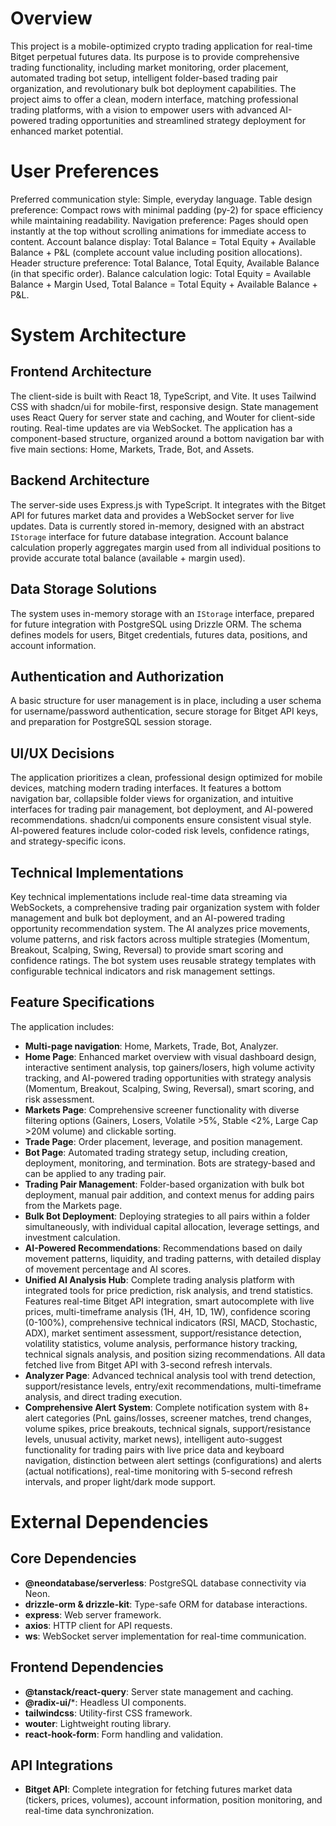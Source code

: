 # Overview
This project is a mobile-optimized crypto trading application for real-time Bitget perpetual futures data. Its purpose is to provide comprehensive trading functionality, including market monitoring, order placement, automated trading bot setup, intelligent folder-based trading pair organization, and revolutionary bulk bot deployment capabilities. The project aims to offer a clean, modern interface, matching professional trading platforms, with a vision to empower users with advanced AI-powered trading opportunities and streamlined strategy deployment for enhanced market potential.

# User Preferences
Preferred communication style: Simple, everyday language.
Table design preference: Compact rows with minimal padding (py-2) for space efficiency while maintaining readability.
Navigation preference: Pages should open instantly at the top without scrolling animations for immediate access to content.
Account balance display: Total Balance = Total Equity + Available Balance + P&L (complete account value including position allocations).
Header structure preference: Total Balance, Total Equity, Available Balance (in that specific order).
Balance calculation logic: Total Equity = Available Balance + Margin Used, Total Balance = Total Equity + Available Balance + P&L.

# System Architecture

## Frontend Architecture
The client-side is built with React 18, TypeScript, and Vite. It uses Tailwind CSS with shadcn/ui for mobile-first, responsive design. State management uses React Query for server state and caching, and Wouter for client-side routing. Real-time updates are via WebSocket. The application has a component-based structure, organized around a bottom navigation bar with five main sections: Home, Markets, Trade, Bot, and Assets.

## Backend Architecture
The server-side uses Express.js with TypeScript. It integrates with the Bitget API for futures market data and provides a WebSocket server for live updates. Data is currently stored in-memory, designed with an abstract `IStorage` interface for future database integration. Account balance calculation properly aggregates margin used from all individual positions to provide accurate total balance (available + margin used).

## Data Storage Solutions
The system uses in-memory storage with an `IStorage` interface, prepared for future integration with PostgreSQL using Drizzle ORM. The schema defines models for users, Bitget credentials, futures data, positions, and account information.

## Authentication and Authorization
A basic structure for user management is in place, including a user schema for username/password authentication, secure storage for Bitget API keys, and preparation for PostgreSQL session storage.

## UI/UX Decisions
The application prioritizes a clean, professional design optimized for mobile devices, matching modern trading interfaces. It features a bottom navigation bar, collapsible folder views for organization, and intuitive interfaces for trading pair management, bot deployment, and AI-powered recommendations. shadcn/ui components ensure consistent visual style. AI-powered features include color-coded risk levels, confidence ratings, and strategy-specific icons.

## Technical Implementations
Key technical implementations include real-time data streaming via WebSockets, a comprehensive trading pair organization system with folder management and bulk bot deployment, and an AI-powered trading opportunity recommendation system. The AI analyzes price movements, volume patterns, and risk factors across multiple strategies (Momentum, Breakout, Scalping, Swing, Reversal) to provide smart scoring and confidence ratings. The bot system uses reusable strategy templates with configurable technical indicators and risk management settings.

## Feature Specifications
The application includes:
- **Multi-page navigation**: Home, Markets, Trade, Bot, Analyzer.
- **Home Page**: Enhanced market overview with visual dashboard design, interactive sentiment analysis, top gainers/losers, high volume activity tracking, and AI-powered trading opportunities with strategy analysis (Momentum, Breakout, Scalping, Swing, Reversal), smart scoring, and risk assessment.
- **Markets Page**: Comprehensive screener functionality with diverse filtering options (Gainers, Losers, Volatile >5%, Stable <2%, Large Cap >20M volume) and clickable sorting.
- **Trade Page**: Order placement, leverage, and position management.
- **Bot Page**: Automated trading strategy setup, including creation, deployment, monitoring, and termination. Bots are strategy-based and can be applied to any trading pair.
- **Trading Pair Management**: Folder-based organization with bulk bot deployment, manual pair addition, and context menus for adding pairs from the Markets page.
- **Bulk Bot Deployment**: Deploying strategies to all pairs within a folder simultaneously, with individual capital allocation, leverage settings, and investment calculation.
- **AI-Powered Recommendations**: Recommendations based on daily movement patterns, liquidity, and trading patterns, with detailed display of movement percentage and AI scores.
- **Unified AI Analysis Hub**: Complete trading analysis platform with integrated tools for price prediction, risk analysis, and trend statistics. Features real-time Bitget API integration, smart autocomplete with live prices, multi-timeframe analysis (1H, 4H, 1D, 1W), confidence scoring (0-100%), comprehensive technical indicators (RSI, MACD, Stochastic, ADX), market sentiment assessment, support/resistance detection, volatility statistics, volume analysis, performance history tracking, technical signals analysis, and position sizing recommendations. All data fetched live from Bitget API with 3-second refresh intervals.
- **Analyzer Page**: Advanced technical analysis tool with trend detection, support/resistance levels, entry/exit recommendations, multi-timeframe analysis, and direct trading execution.
- **Comprehensive Alert System**: Complete notification system with 8+ alert categories (PnL gains/losses, screener matches, trend changes, volume spikes, price breakouts, technical signals, support/resistance levels, unusual activity, market news), intelligent auto-suggest functionality for trading pairs with live price data and keyboard navigation, distinction between alert settings (configurations) and alerts (actual notifications), real-time monitoring with 5-second refresh intervals, and proper light/dark mode support.

# External Dependencies

## Core Dependencies
- **@neondatabase/serverless**: PostgreSQL database connectivity via Neon.
- **drizzle-orm & drizzle-kit**: Type-safe ORM for database interactions.
- **express**: Web server framework.
- **axios**: HTTP client for API requests.
- **ws**: WebSocket server implementation for real-time communication.

## Frontend Dependencies
- **@tanstack/react-query**: Server state management and caching.
- **@radix-ui/***: Headless UI components.
- **tailwindcss**: Utility-first CSS framework.
- **wouter**: Lightweight routing library.
- **react-hook-form**: Form handling and validation.

## API Integrations
- **Bitget API**: Complete integration for fetching futures market data (tickers, prices, volumes), account information, position monitoring, and real-time data synchronization.